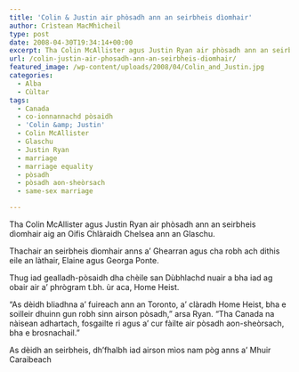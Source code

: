 ```yaml
---
title: 'Colin & Justin air phòsadh ann an seirbheis dìomhair'
author: Crìstean MacMhìcheil
type: post
date: 2008-04-30T19:34:14+00:00
excerpt: Tha Colin McAllister agus Justin Ryan air phòsadh ann an seirbheis dìomhair aig an Oifis Chlàraidh Chelsea ann an Glaschu.
url: /colin-justin-air-phosadh-ann-an-seirbheis-diomhair/
featured_image: /wp-content/uploads/2008/04/Colin_and_Justin.jpg
categories:
  - Alba
  - Cùltar
tags:
  - Canada
  - co-ionnannachd pòsaidh
  - 'Colin &amp; Justin'
  - Colin McAllister
  - Glaschu
  - Justin Ryan
  - marriage
  - marriage equality
  - pòsadh
  - pòsadh aon-sheòrsach
  - same-sex marriage

---
```

Tha Colin McAllister agus Justin Ryan air phòsadh ann an seirbheis dìomhair aig an Oifis Chlàraidh Chelsea ann an Glaschu.

Thachair an seirbheis dìomhair anns a&#8217; Ghearran agus cha robh ach dithis eile an làthair, Elaine agus Georga Ponte.

Thug iad gealladh-pòsaidh dha chèile san Dùbhlachd nuair a bha iad ag obair air a&#8217; phrògram t.bh. ùr aca, Home Heist.

&#8220;As dèidh bliadhna a&#8217; fuireach ann an Toronto, a&#8217; clàradh Home Heist, bha e soilleir dhuinn gun robh sinn airson pòsadh,&#8221; arsa Ryan. &#8220;Tha Canada na nàisean adhartach, fosgailte ri agus a&#8217; cur fàilte air pòsadh aon-sheòrsach, bha e brosnachail.&#8221;

As dèidh an seirbheis, dh&#8217;fhalbh iad airson mìos nam pòg anns a&#8217; Mhuir Caraibeach